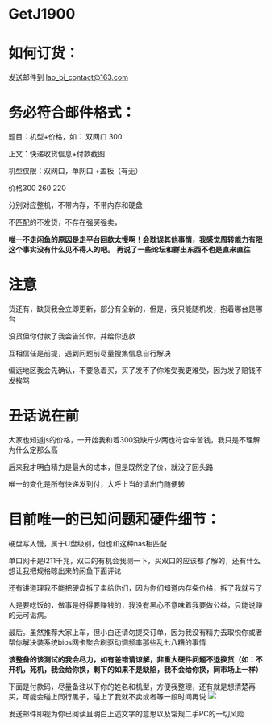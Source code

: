 # GetJ1900

# 如何订货：

发送邮件到 lao_bi_contact@163.com

# 务必符合邮件格式：

题目：机型+价格，如：  双网口 300

正文：快递收货信息+付款截图

机型仅限：双网口，单网口 +盖板（有无）

价格300 260 220

分别对应整机，不带内存，不带内存和硬盘

不匹配的不发货，不存在强买强卖，

**唯一不走闲鱼的原因是走平台回款太慢啊！会耽误其他事情，我感觉周转能力有限这个事实没有什么见不得人的吧。**
**再说了一些论坛和群出东西不也是直来直往**


# 注意

货还有，缺货我会立即更新，部分有全新的，但是，我只能随机发，抱着哪台是哪台

没货但你付款了我会告知你，并给你退款

互相信任是前提，遇到问题前尽量搜集信息自行解决

偏远地区我会先确认，不要急着买，买了发不了你难受我更难受，因为发了赔钱不发挨骂


# 丑话说在前

大家也知道js的价格，一开始我和着300没缺斤少两也符合辛苦钱，我只是不理解为什么定那么高

后来我才明白精力是最大的成本，但是既然定了价，就没了回头路

唯一的变化是所有快递发到付，大呼上当的请出门随便转


# 目前唯一的已知问题和硬件细节：

硬盘写入慢，属于U盘级别，但也和这种nas相匹配

单口网卡是I211千兆，双口的有机会我测一下，买双口的应该都了解的，还有什么想让我把规格晾出来的闲鱼下面评论

还有讲道理我不能把硬盘拆了卖给你们，因为你们知道内存条价格，拆了我就亏了

人是要吃饭的，做事是好得要赚钱的，我没有黑心不意味着我要做公益，只能说赚的无可诟病。

最后。虽然推荐大家上车，但小白还请勿提交订单，因为我没有精力去取悦你或者帮你解决装系统bios网卡聚合刷驱动调频率那些乱七八糟的事情

**该整备的该测试的我会尽力，如有差错请谅解，非重大硬件问题不退换货（如：不开机，死机，我会给你换，剩下的如果不是缺陷，我不会给你换，同市场上一样）**

下面是付款码，尽量备注以下你的姓名和机型，方便我整理，还有就是想清楚再买，可能会碰上同行黑子，碰上了我就不卖或者等一段时间再说
![](https://github.com/BICHENG/GetJ1900/blob/master/IMG_9960.JPG)

发送邮件即视为你已阅读且明白上述文字的意思以及常规二手PC的一切风险
